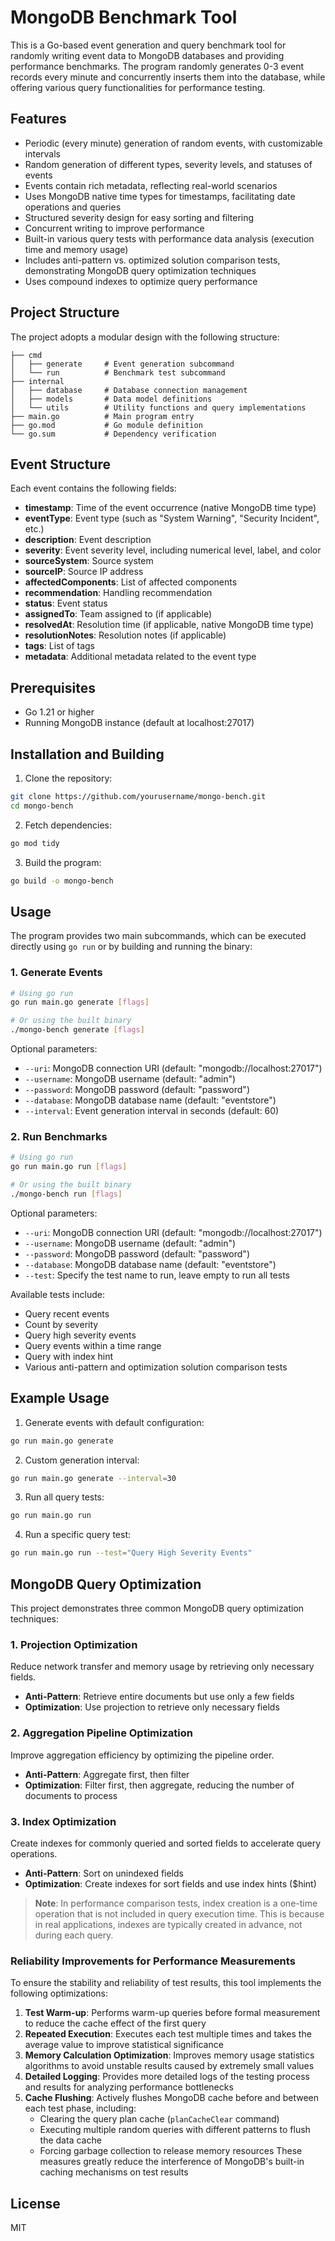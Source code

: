 # MongoDB Benchmark Tool

This is a Go-based event generation and query benchmark tool for randomly writing event data to MongoDB databases and providing performance benchmarks. The program randomly generates 0-3 event records every minute and concurrently inserts them into the database, while offering various query functionalities for performance testing.

## Features

- Periodic (every minute) generation of random events, with customizable intervals
- Random generation of different types, severity levels, and statuses of events
- Events contain rich metadata, reflecting real-world scenarios
- Uses MongoDB native time types for timestamps, facilitating date operations and queries
- Structured severity design for easy sorting and filtering
- Concurrent writing to improve performance
- Built-in various query tests with performance data analysis (execution time and memory usage)
- Includes anti-pattern vs. optimized solution comparison tests, demonstrating MongoDB query optimization techniques
- Uses compound indexes to optimize query performance

## Project Structure

The project adopts a modular design with the following structure:

```
├── cmd
│   ├── generate     # Event generation subcommand
│   └── run          # Benchmark test subcommand
├── internal
│   ├── database     # Database connection management
│   ├── models       # Data model definitions
│   └── utils        # Utility functions and query implementations
├── main.go          # Main program entry
├── go.mod           # Go module definition
└── go.sum           # Dependency verification
```

## Event Structure

Each event contains the following fields:

- **timestamp**: Time of the event occurrence (native MongoDB time type)
- **eventType**: Event type (such as "System Warning", "Security Incident", etc.)
- **description**: Event description
- **severity**: Event severity level, including numerical level, label, and color
- **sourceSystem**: Source system
- **sourceIP**: Source IP address
- **affectedComponents**: List of affected components
- **recommendation**: Handling recommendation
- **status**: Event status
- **assignedTo**: Team assigned to (if applicable)
- **resolvedAt**: Resolution time (if applicable, native MongoDB time type)
- **resolutionNotes**: Resolution notes (if applicable)
- **tags**: List of tags
- **metadata**: Additional metadata related to the event type

## Prerequisites

- Go 1.21 or higher
- Running MongoDB instance (default at localhost:27017)

## Installation and Building

1. Clone the repository:

```bash
git clone https://github.com/yourusername/mongo-bench.git
cd mongo-bench
```

2. Fetch dependencies:

```bash
go mod tidy
```

3. Build the program:

```bash
go build -o mongo-bench
```

## Usage

The program provides two main subcommands, which can be executed directly using `go run` or by building and running the binary:

### 1. Generate Events

```bash
# Using go run
go run main.go generate [flags]

# Or using the built binary
./mongo-bench generate [flags]
```

Optional parameters:
- `--uri`: MongoDB connection URI (default: "mongodb://localhost:27017")
- `--username`: MongoDB username (default: "admin")
- `--password`: MongoDB password (default: "password")
- `--database`: MongoDB database name (default: "eventstore")
- `--interval`: Event generation interval in seconds (default: 60)

### 2. Run Benchmarks

```bash
# Using go run
go run main.go run [flags]

# Or using the built binary
./mongo-bench run [flags]
```

Optional parameters:
- `--uri`: MongoDB connection URI (default: "mongodb://localhost:27017")
- `--username`: MongoDB username (default: "admin")
- `--password`: MongoDB password (default: "password")
- `--database`: MongoDB database name (default: "eventstore")
- `--test`: Specify the test name to run, leave empty to run all tests

Available tests include:
- Query recent events
- Count by severity
- Query high severity events
- Query events within a time range
- Query with index hint
- Various anti-pattern and optimization solution comparison tests

## Example Usage

1. Generate events with default configuration:

```bash
go run main.go generate
```

2. Custom generation interval:

```bash
go run main.go generate --interval=30
```

3. Run all query tests:

```bash
go run main.go run
```

4. Run a specific query test:

```bash
go run main.go run --test="Query High Severity Events"
```

## MongoDB Query Optimization

This project demonstrates three common MongoDB query optimization techniques:

### 1. Projection Optimization

Reduce network transfer and memory usage by retrieving only necessary fields.

- **Anti-Pattern**: Retrieve entire documents but use only a few fields
- **Optimization**: Use projection to retrieve only necessary fields

### 2. Aggregation Pipeline Optimization

Improve aggregation efficiency by optimizing the pipeline order.

- **Anti-Pattern**: Aggregate first, then filter
- **Optimization**: Filter first, then aggregate, reducing the number of documents to process

### 3. Index Optimization

Create indexes for commonly queried and sorted fields to accelerate query operations.

- **Anti-Pattern**: Sort on unindexed fields
- **Optimization**: Create indexes for sort fields and use index hints ($hint)

> **Note**: In performance comparison tests, index creation is a one-time operation that is not included in query execution time. This is because in real applications, indexes are typically created in advance, not during each query.

### Reliability Improvements for Performance Measurements

To ensure the stability and reliability of test results, this tool implements the following optimizations:

1. **Test Warm-up**: Performs warm-up queries before formal measurement to reduce the cache effect of the first query
2. **Repeated Execution**: Executes each test multiple times and takes the average value to improve statistical significance
3. **Memory Calculation Optimization**: Improves memory usage statistics algorithms to avoid unstable results caused by extremely small values
4. **Detailed Logging**: Provides more detailed logs of the testing process and results for analyzing performance bottlenecks
5. **Cache Flushing**: Actively flushes MongoDB cache before and between each test phase, including:
   - Clearing the query plan cache (`planCacheClear` command)
   - Executing multiple random queries with different patterns to flush the data cache
   - Forcing garbage collection to release memory resources
   These measures greatly reduce the interference of MongoDB's built-in caching mechanisms on test results

## License

MIT 